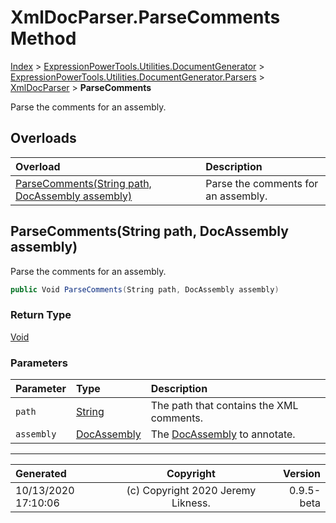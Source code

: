 ﻿# XmlDocParser.ParseComments Method

[Index](../index.md) > [ExpressionPowerTools.Utilities.DocumentGenerator](ExpressionPowerTools.Utilities.DocumentGenerator.a.md) > [ExpressionPowerTools.Utilities.DocumentGenerator.Parsers](ExpressionPowerTools.Utilities.DocumentGenerator.Parsers.n.md) > [XmlDocParser](ExpressionPowerTools.Utilities.DocumentGenerator.Parsers.XmlDocParser.cs.md) > **ParseComments**

Parse the comments for an assembly.

## Overloads

| Overload | Description |
| :-- | :-- |
| [ParseComments(String path, DocAssembly assembly)](#parsecommentsstring-path-docassembly-assembly) | Parse the comments for an assembly. |
## ParseComments(String path, DocAssembly assembly)

Parse the comments for an assembly.

```csharp
public Void ParseComments(String path, DocAssembly assembly)
```

### Return Type

 [Void](https://docs.microsoft.com/dotnet/api/system.void) 

### Parameters

| Parameter | Type | Description |
| :-- | :-- | :-- |
| `path` | [String](https://docs.microsoft.com/dotnet/api/system.string) | The path that contains the XML comments. |
| `assembly` | [DocAssembly](ExpressionPowerTools.Utilities.DocumentGenerator.Hierarchy.DocAssembly.cs.md) | The [DocAssembly](ExpressionPowerTools.Utilities.DocumentGenerator.Hierarchy.DocAssembly.cs.md) to annotate. |



---

| Generated | Copyright | Version |
| :-- | :-: | --: |
| 10/13/2020 17:10:06 | (c) Copyright 2020 Jeremy Likness. | 0.9.5-beta |
